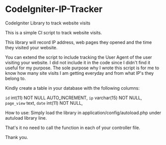 # CodeIgniter-IP-Tracker
CodeIgniter Library to track website visits

This is a simple CI script to track website visits.

This library will record IP address, web pages they opened and the time they visited your website.

You can extend the script to include tracking the User Agent of the user visiting your website. I did not include it in the code since I didn't find it useful for my purpose. The sole purpose why I wrote this script is for me to know how many site visits I am getting everyday and from what IP's they belong
to.

Kindly create a table in your database with the following columns:

`id` int(11) NOT NULL AUTO_INCREMENT,
 `ip` varchar(15) NOT NULL,
 `page_view` text,
 `date` int(11) NOT NULL,
 
 
How to use: Simply load the library in application/config/autoload.php
under autuload library line.

That's it no need to call the function in each of your controller file.


Thank you.
